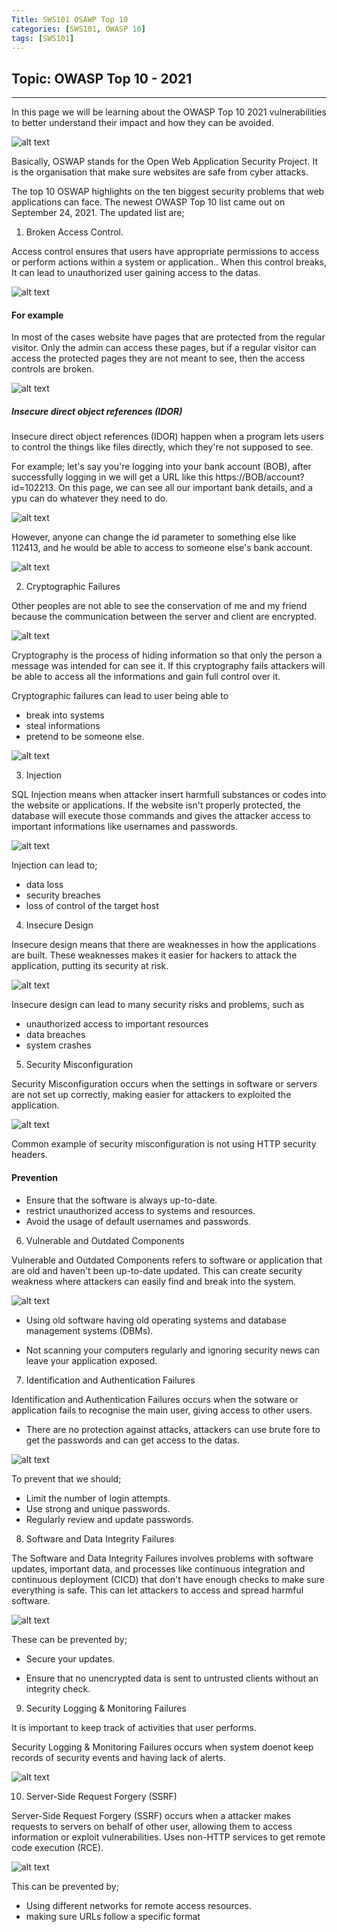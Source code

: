```yaml
---
Title: SWS101 OSAWP Top 10
categories: [SWS101, OWASP 10]
tags: [SWS101] 
---
```

## Topic: OWASP Top 10 - 2021
---

In this page we will be learning about the OWASP Top 10 2021 vulnerabilities to better understand their impact and how they can be avoided.


![alt text](../oswap.webp)

Basically, OSWAP stands for the Open Web Application Security Project. It is the organisation that make sure websites are safe from cyber attacks.

The top 10 OSWAP highlights on the ten biggest security problems that web applications can face. The newest OWASP Top 10 list came out on September 24, 2021. The updated list are;

1. Broken Access Control.

Access control ensures that users have appropriate permissions to access or perform actions within a system or application.. When this control breaks, It can lead to unauthorized user gaining access to the datas.

![alt text](../acess.png)

#### For example
In most of the cases website have pages that are protected from the regular visitor. Only the admin can access these pages, but if a regular visitor can access the protected pages they are not meant to see, then the access controls are broken.

![alt text](../broken.png)

##### Insecure direct object references (IDOR)
Insecure direct object references (IDOR) happen when a program lets users to control the things like files directly, which they're not supposed to see.

For example; let's say you're logging into your bank account (BOB), after successfully logging in we will get a URL like this https://BOB/account?id=102213. On this page, we can see all our important bank details, and a ypu can do whatever they need to do.

![alt text](../web.png)

However, anyone can change the id parameter to something else like 112413, and he would be able to access to someone else's bank account.

![alt text](../web1.png)

2. Cryptographic Failures

Other peoples are not able to see the conservation of me and my friend because the communication between the server and client are encrypted. 

![alt text](../encrypt.png)

Cryptography is the process of hiding information so that only the person a message was intended for can see it. If this cryptography fails attackers will be able to access all the informations and gain full control over it.

Cryptographic failures can lead to user being able to 
* break into systems
* steal informations
* pretend to be someone else. 

![alt text](../failure.png)

3. Injection

SQL Injection means when attacker insert harmfull substances or codes into the website or applications. If the website isn't properly protected, the database will execute those  commands and gives the attacker access to important informations like usernames and passwords.

![alt text](../jnject.png)

Injection can lead to;
* data loss
* security breaches
* loss of control of the target host

4. Insecure Design

Insecure design means that there are weaknesses in how the applications are built. These weaknesses makes it easier for hackers to attack the application, putting its security at risk.

![alt text](../insecure.png)

Insecure design can lead to many security risks and problems, such as 
* unauthorized access to important resources
* data breaches
* system crashes

5. Security Misconfiguration

Security Misconfiguration occurs when the settings in software or servers are not set up correctly, making easier for attackers to exploited the application.

![alt text](../secure.png)

Common example of security misconfiguration is not using HTTP security headers.

#### Prevention
* Ensure that the software is always up-to-date.
* restrict unauthorized access to systems and resources.
* Avoid the usage of default usernames and passwords.

6. Vulnerable and Outdated Components

Vulnerable and Outdated Components refers to software or application that are old and haven't been up-to-date updated. This can create security weakness where attackers can easily find and break into the system.

![alt text](../vulna.png)

* Using old software having old operating systems and database management systems (DBMs).

* Not scanning your computers regularly and ignoring security news can leave your application exposed.

7. Identification and Authentication Failures

Identification and Authentication Failures occurs when the sotware or application fails to recognise the main user, giving access to other users.

* There are no protection against attacks, attackers can use brute fore to get the passwords and can get access to the datas.

![alt text](../indenty.png)

To prevent that we should;

* Limit the number of login attempts.
* Use strong and unique passwords.
* Regularly review and update passwords.

8. Software and Data Integrity Failures

The Software and Data Integrity Failures involves  problems with software updates, important data, and processes like continuous integration and continuous deployment (CICD) that don't have enough checks to make sure everything is safe. This can let attackers to access and spread harmful software.

![alt text](../soft.png)

These can be prevented by;

* Secure your updates.

* Ensure that no unencrypted data is sent to untrusted clients without an integrity check.


9. Security Logging & Monitoring Failures

It is important to keep track of activities that user performs.

Security Logging & Monitoring Failures occurs when system doenot keep records of security events and having lack of alerts.

![alt text](../hah.png)

10. Server-Side Request Forgery (SSRF)

Server-Side Request Forgery (SSRF) occurs when a attacker makes requests to servers on behalf of other user, allowing them to access information or exploit vulnerabilities. Uses non-HTTP services to get remote code execution (RCE).

![alt text](../boo.png)

This can be prevented by;

* Using different networks for remote access resources. 
* making sure URLs follow a specific format